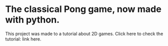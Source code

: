 # The classical Pong game, now made with python.

This project was made to a tutorial about 2D games.
Click here to check the tutorial: link here.
